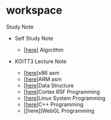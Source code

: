 # workspace
Study Note

- Self Study Note 
  - [[here](https://github.com/daeroro/StudyNote/tree/master/algorithm)] Algorithm

- KOITT3 Lecture Note
  - [[here](https://github.com/daeroro/StudyNote/tree/master/x86_asm_note)]x86 asm 
  - [[here](https://github.com/daeroro/StudyNote/tree/master/ARM_asm_note)]ARM asm 
  - [[here](https://github.com/daeroro/StudyNote/tree/master/data_structure_note)]Data Structure 
  - [[here](https://github.com/daeroro/StudyNote/tree/master/workspace)]Cortex R5F Programming 
  - [[here](https://github.com/daeroro/StudyNote/tree/master/linux_lecture_note)]Linux System Programming 
  - [[here](https://github.com/daeroro/StudyNote/tree/master/c%2B%2B_note/cpp)]C++ Programming 
  - [[here]]WebGL Programming 
